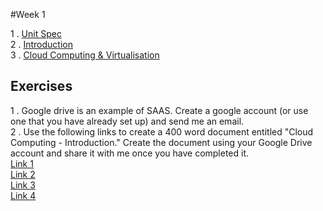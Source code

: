 #Week 1

1 . [Unit Spec](https://www.google.co.uk/url?sa=t&rct=j&q=&esrc=s&source=web&cd=2&cad=rja&uact=8&ved=0ahUKEwi1tIiG7dHLAhXE0xQKHa2ADhUQFgghMAE&url=http%3A%2F%2Fwww.sqa.org.uk%2Fsqa%2Ffiles%2Fhn%2FH17934.pdf&usg=AFQjCNFZ8WPbZ2tiiAgI-REg65hsWXJqLw&bvm=bv.117218890,d.ZWU)
<br>2 . [Introduction](https://docs.google.com/presentation/d/1nyWQHHeLWD8Iys8IuZuWRJmFoYTfLh6ivA4eN2kFiBQ/pub?start=false&loop=false&delayms=60000&slide=id.p13)
<br>3 . [Cloud Computing & Virtualisation](https://docs.google.com/presentation/d/1u9QhF4I-3CXiOo7sjS-zIeqg5SBJp-BDUf_332qLPxE/edit?usp=sharing)

 
## Exercises

1 . Google drive is an example of SAAS. Create a google account (or use one that you have already set up) and send me an email.
<br>2 . Use the following links to create a 400 word document entitled "Cloud Computing - Introduction." Create the document using your Google Drive account and share it with me once you have completed it. 
<br>[Link 1](]http://www.howstuffworks.com/cloud-computing/cloud-computing.htm)
<br>[Link 2](http://www.webopedia.com/TERM/C/cloud_computing.html)
<br>[Link 3](http://uk.pcmag.com/networking-communications-software-products/16824/feature/what-is-cloud-computing)
<br>[Link 4](http://www.teach-ict.com/technology_explained/cloud_computing/cloud_computing.html)

